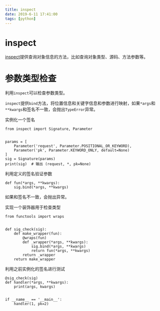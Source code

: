 ```yaml
---
title: inspect
date: 2019-6-11 17:41:00
tags: [python]
---
```


# inspect
[inspect](https://docs.python.org/3/library/inspect.html)提供查询对象信息的方法，比如查询对象类型、源码、方法参数等。

# 参数类型检查
利用`inspect`可以检查参数类型。

`inspect`提供`bind`方法，将位置信息和关键字信息和参数进行映射，如果`*args`和`**kwargs`和签名不一致，会抛出`TypeError`异常。

实例化一个签名
```
from inspect import Signature, Parameter


params = [
    Parameter('request', Parameter.POSITIONAL_OR_KEYWORD),
    Parameter('pk', Parameter.KEYWORD_ONLY, default=None)
]
sig = Signature(params)
print(sig)  # 输出 (request, *, pk=None)
```
利用定义的签名验证参数
```
def fun(*args, **kwargs):
    sig.bind(*args, **kwargs)
```
如果和签名不一致，会抛出异常。

实现一个装饰器用于检查类型
```
from functools import wraps


def sig_check(sig):
    def make_wrapper(fun):
        @wraps(fun)
        def _wrapper(*args, **kwargs):
            sig.bind(*args, **kwargs)
            return fun(*args, **kwargs)
        return _wrapper
    return make_wrapper
```

利用之前实例化的签名进行测试
```
@sig_check(sig)
def handler(*args, **kwargs):
    print(args, kwargs)


if __name__ == '__main__':
    handler(1, pk=2)
```

